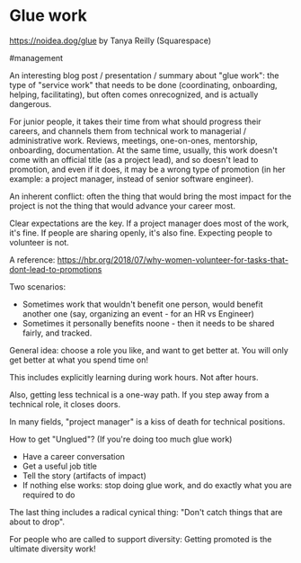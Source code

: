 # Glue work
https://noidea.dog/glue
by Tanya Reilly (Squarespace)

#management

An interesting blog post / presentation / summary about "glue work": the type of "service work" that needs to be done (coordinating, onboarding, helping, facilitating), but often comes onrecognized, and is actually dangerous.

For junior people, it takes their time from what should progress their careers, and channels them from technical work to managerial / administrative work. Reviews, meetings, one-on-ones, mentorship, onboarding, documentation. At the same time, usually, this work doesn't come with an official title (as a project lead), and so doesn't lead to promotion, and even if it does, it may be a wrong type of promotion (in her example: a project manager, instead of senior software engineer).

An inherent conflict: often the thing that would bring the most impact for the project is not the thing that would advance your career most.

Clear expectations are the key. If a project manager does most of the work, it's fine. If people are sharing openly, it's also fine. Expecting people to volunteer is not.

A reference: https://hbr.org/2018/07/why-women-volunteer-for-tasks-that-dont-lead-to-promotions

Two scenarios:
* Sometimes work that wouldn't benefit one person, would benefit another one (say, organizing an event - for an HR vs Engineer)
* Sometimes it personally benefits noone - then it needs to be shared fairly, and tracked.

General idea: choose a role you like, and want to get better at. You will only get better at what you spend time on! 

This includes explicitly learning during work hours. Not after hours.

Also, getting less technical is a one-way path. If you step away from a technical role, it closes doors.

In many fields, "project manager" is a kiss of death for technical positions.

How to get "Unglued"? (If you're doing too much glue work)
* Have a career conversation
* Get a useful job title
* Tell the story (artifacts of impact)
* If nothing else works: stop doing glue work, and do exactly what you are required to do

The last thing includes a radical cynical thing: "Don't catch things that are about to drop".

For people who are called to support diversity: Getting promoted is the ultimate diversity work!